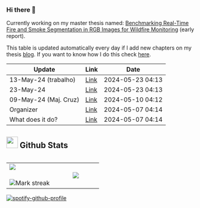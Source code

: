 ### Hi there 👋
Currently working on my master thesis named: [Benchmarking Real-Time Fire and Smoke Segmentation in RGB Images for Wildfire Monitoring](https://drive.google.com/file/d/1xqfWndVBDkPvf8w85ANuCTG5_Ddi0RqK/view?usp=sharing) (early report).

This table is updated automatically every day if I add new chapters on my thesis [blog](https://bit.ly/tese_lima). If you want to know how I do this check [here](https://github.com/hslima00/hslima00).

<!-- recent_updates starts -->


| Update | Link | Date |
| ------ | ---- | ---- |
| 13-May-24 (trabalho) | [Link](https://hslima00.github.io/Tese_md/2_reunioes/#13-may-24-(trabalho)) | 2024-05-23 04:13 |
| 23-May-24 | [Link](https://hslima00.github.io/Tese_md/2_reunioes/#23-may-24) | 2024-05-23 04:13 |
| 09-May-24 (Maj. Cruz) | [Link](https://hslima00.github.io/Tese_md/2_reunioes/#09-may-24-(maj.-cruz)) | 2024-05-10 04:12 |
| Organizer | [Link](https://hslima00.github.io/Tese_md/10_organizer/#organizer) | 2024-05-07 04:14 |
| What does it do? | [Link](https://hslima00.github.io/Tese_md/10_organizer/#what-does-it-do?) | 2024-05-07 04:14 |

<!-- recent_updates ends -->

## <picture> <img src = "https://github.com/7oSkaaa/7oSkaaa/blob/main/Images/Statistics.gif?raw=true" width = 30px>  </picture> Github Stats

<!--- stats & Trophy (start) -->

<p align="left">
  <!--- stats (start) -->
<table align="left">
<tr border="none">
<td width="50%" align="center">
  <img  align="left"  src="https://github-readme-stats.vercel.app/api?username=hslima00&theme=dark&show_icons=true&count_private=true" />
  <br></br>
  <img  title="🔥 Get streak stats for your profile at git.io/streak-stats" alt="Mark streak" src="https://github-readme-streak-stats.herokuapp.com/?user=hslima00&theme=dark&hide_border=false" /> 
</td>


<td width="50%" align="center">

  <img  align="center"  src="https://github-readme-stats.anuraghazra1.vercel.app/api/top-langs/?username=hslima00&theme=dark&hide_border=false&no-bg=true&no-frame=true&hide=jupyter%20notebook&langs_count=7"/>

  </td>
</tr>
</table>
<!--- stats (end) -->
            
[![spotify-github-profile](https://spotify-github-profile.vercel.app/api/view?uid=lima002&cover_image=true&theme=novatorem&show_offline=false&background_color=121212&interchange=false&bar_color=53b14f&bar_color_cover=true)](https://github.com/kittinan/spotify-github-profile)
</p>
    </div>
</div>



